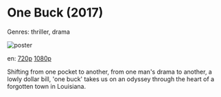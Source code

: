 # One Buck (2017)

Genres: thriller, drama

![poster](http://image.tmdb.org/t/p/w500/1thf4yfLMpNlD057jkg9b3S4zss.jpg)

en:
  [720p](magnet:?xt=urn:btih:BADFEA9BD83568BC46DA697D6901620187DA2DF7&tr=udp://glotorrents.pw:6969/announce&tr=udp://tracker.opentrackr.org:1337/announce&tr=udp://torrent.gresille.org:80/announce&tr=udp://tracker.openbittorrent.com:80&tr=udp://tracker.coppersurfer.tk:6969&tr=udp://tracker.leechers-paradise.org:6969&tr=udp://p4p.arenabg.ch:1337&tr=udp://tracker.internetwarriors.net:1337)
  [1080p](magnet:?xt=urn:btih:8943EC0EFFBF886B55224B6B34F04EDD17919058&tr=udp://glotorrents.pw:6969/announce&tr=udp://tracker.opentrackr.org:1337/announce&tr=udp://torrent.gresille.org:80/announce&tr=udp://tracker.openbittorrent.com:80&tr=udp://tracker.coppersurfer.tk:6969&tr=udp://tracker.leechers-paradise.org:6969&tr=udp://p4p.arenabg.ch:1337&tr=udp://tracker.internetwarriors.net:1337)
  


Shifting from one pocket to another, from one man's drama to another, a lowly dollar bill, 'one buck' takes us on an odyssey through the heart of a forgotten town in Louisiana.